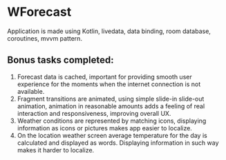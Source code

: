 # WForecast
 
 Application is made using Kotlin, livedata, data binding, room database, coroutines, mvvm pattern.
 
## Bonus tasks completed:
1. Forecast data is cached, important for providing smooth user experience for the
   moments when the internet connection is not available.
2. Fragment transitions are animated, using simple slide-in slide-out animation, animation 
   in reasonable amounts adds a feeling of real interaction and responsiveness, improving overall UX.
3. Weather conditions are represented by matching icons, displaying information as icons or
   pictures makes app easier to localize.
4. On the location weather screen average temperature for the day is calculated and displayed
   as words. Displaying information in such way makes it harder to localize.
